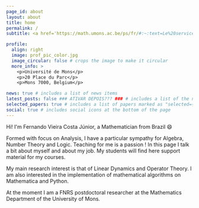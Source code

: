 ```yaml
---
page_id: about
layout: about
title: home
permalink: /
subtitle: <a href='https://math.umons.ac.be/ps/fr/#:~:text=Le%20service%20assure%20les%20cours,du%20master%20en%20sciences%20mathématiques.'>Service de Probabilités et Statistique</a>. Université de Mons, Département de Mathématique.

profile:
  align: right
  image: prof_pic_color.jpg
  image_circular: false # crops the image to make it circular
  more_info: >
    <p>Université de Mons</p>
    <p>20 Place du Parc</p>
    <p>Mons 7000, Belgium</p>

news: true # includes a list of news items
latest_posts: false ### ATIVAR DEPOIS??? ### # includes a list of the newest posts
selected_papers: true # includes a list of papers marked as "selected={true}"
social: true # includes social icons at the bottom of the page
---
```


Hi! I'm Fernando Vieira Costa Júnior, a Mathematician from Brazil :smile:

Formed with focus on Analysis, I have a particular sympathy for Algebra, Number Theory and Logic. Teaching for me is a passion ! In this page I talk a bit about myself and about my job. My students will find here support material for my courses.

My main research interest is that of Linear Dynamics and Operator Theory. I am also interested in the implementation of mathematical algorithms on Mathematica and Python.

At the moment I am a FNRS postdoctoral researcher at the Mathematics Department of the University of Mons.

